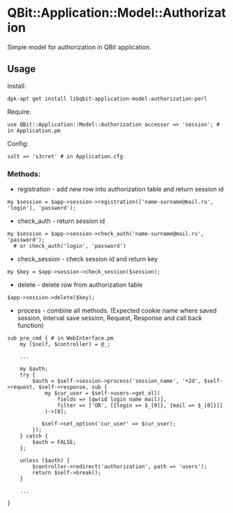 QBit::Application::Model::Authorization
=====

Simple model for authorization in QBit application.

## Usage

Install:

```
dpk-apt get install libqbit-application-model-authorization-perl
```

Require:

```
use QBit::Application::Model::Authorization accessor => 'session'; # in Application.pm
```

Config:

```
salt => 's3cret' # in Application.cfg
```

### Methods:

  - registration - add new row into authorization table and return session id

```
my $session = $app->session->registration(['name-surname@mail.ru', 'login'], 'password');
```

  - check_auth - return session id

```
my $session = $app->session->check_auth('name-surname@mail.ru', 'password');
  # or check_auth('login', 'password')
```

  - check_session - check session id and return key

```
my $key = $app->session->check_session($session);
```

  - delete - delete row from authorization table

```
$app->session->delete($key);
```

  - process - combine all methods. (Expected cookie name where saved session, interval save session, Request, Response and call back function)
  
```
sub pre_cmd { # in WebInterface.pm
    my ($self, $controller) = @_;
    
    ...
    
    my $auth;
    try {
        $auth = $self->session->process('session_name', '+2d', $self->request, $self->response, sub {
            my $cur_user = $self->users->get_all(
                fields => [qw(id login name mail)],
                filter => ['OR', [{login => $_[0]}, {mail => $_[0]}]]
            )->[0];
            
           $self->set_option('cur_user' => $cur_user);
        });
    } catch {
        $auth = FALSE;
    };
    
    unless ($auth) {
        $controller->redirect('authorization', path => 'users');
        return $self->break();
    }
    
    ...
    
}
```